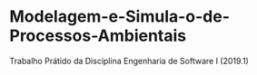 # Modelagem-e-Simula-o-de-Processos-Ambientais
Trabalho Prátido da Disciplina Engenharia de Software I (2019.1)
